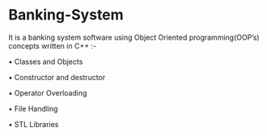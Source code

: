 # Banking-System
It is a banking system software using Object Oriented programming(OOP’s) concepts written in C++ :-     

• Classes and Objects 

• Constructor and destructor    

• Operator Overloading     

• File Handling

• STL Libraries
